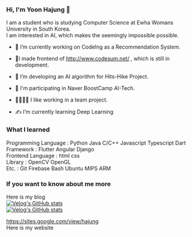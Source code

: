 ### Hi, I'm Yoon Hajung 👋
I am a student who is studying Computer Science at Ewha Womans University in South Korea.  
I am interested in AI, which makes the seemingly impossible possible.  

-  👊 I’m currently working on CodeIng as a Recommendation System.  
  - 🔭I made frontend of http://www.codesum.net/ , which is still in development.  
- 👊 I’m developing an AI algorithm for Hits-Hike Project.  
- 👊 I'm participating in Naver BoostCamp AI-Tech.  
  
- 👨‍👨‍👧‍👦 I like working in a team project.  
- ✍ I’m currently learning Deep Learning  

### What I learned
Programming Language : Python Java C/C++ Javascript Typescript Dart  
Framework : Flutter Angular Django  
Frontend Language : html css  
Library : OpenCV OpenGL  
Etc. : Git Firebase Bash Ubuntu MIPS ARM  

### If you want to know about me more  
Here is my blog  
[![Velog's GitHub stats](https://velog-readme-stats.vercel.app/api/badge?name=recoder)](https://velog.io/@recoder)  
[![Velog's GitHub stats](https://velog-readme-stats.vercel.app/api?name=recoder&tag=AI)](https://velog.io/@recoder/series)  

https://sites.google.com/view/hajung  
Here is my website  

